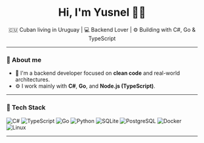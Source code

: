 <h1 align="center">Hi, I'm Yusnel 👨‍💻</h1>
<p align="center">
  🇨🇺 Cuban living in Uruguay | 💻 Backend Lover | ⚙️ Building with C#, Go & TypeScript
</p>

---

### 🧠 About me

- 🔧 I'm a backend developer focused on **clean code** and real-world architectures.
- ⚙️ I work mainly with **C#**, **Go**, and **Node.js (TypeScript)**.

---

### 🚀 Tech Stack

![C#](https://img.shields.io/badge/C%23-239120?style=for-the-badge&logo=csharp&logoColor=white)
![TypeScript](https://img.shields.io/badge/TypeScript-3178C6?style=for-the-badge&logo=typescript&logoColor=white)
![Go](https://img.shields.io/badge/Go-00ADD8?style=for-the-badge&logo=go&logoColor=white)
![Python](https://img.shields.io/badge/Python-3776AB?style=for-the-badge&logo=python&logoColor=white)
![SQLite](https://img.shields.io/badge/SQLite-003B57?style=for-the-badge&logo=sqlite&logoColor=white)
![PostgreSQL](https://img.shields.io/badge/PostgreSQL-4169E1?style=for-the-badge&logo=postgresql&logoColor=white)
![Docker](https://img.shields.io/badge/Docker-2496ED?style=for-the-badge&logo=docker&logoColor=white)
![Linux](https://img.shields.io/badge/Linux-FCC624?style=for-the-badge&logo=linux&logoColor=black)

---
